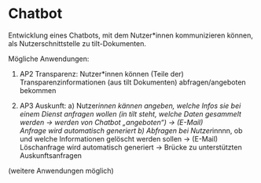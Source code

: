 # Chatbot
Entwicklung eines Chatbots, mit dem Nutzer*innen kommunizieren können, als Nutzerschnittstelle zu tilt-Dokumenten.

Mögliche Anwendungen: 
1.	AP2 Transparenz: 
Nutzer*innen können (Teile der) Transparenzinformationen (aus tilt Dokumenten) abfragen/angeboten bekommen 

2.	AP3 Auskunft: 
  a)	Nutzer*innen kännen angeben, welche Infos sie bei einem Dienst anfragen wollen (in tilt steht, welche Daten gesammelt werden -> werden von Chatbot „angeboten“) -> (E-Mail)     
      Anfrage wird automatisch generiert
  b)	Abfragen bei Nutzer*innnn, ob und welche Informationen gelöscht werden sollen -> (E-Mail) Löschanfrage wird automatisch generiert
  ->	Brücke zu unterstützten Auskunftsanfragen



(weitere Anwendungen möglich)

